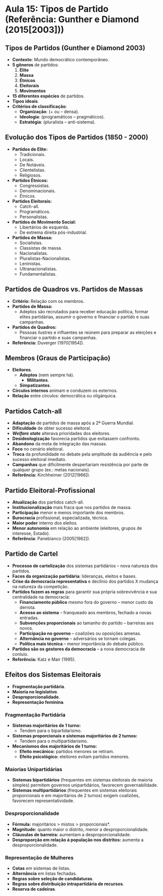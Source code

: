 
# Aula 15: Tipos de Partido (Referência: Gunther e Diamond (2015[2003]))

## Tipos de Partidos (Gunther e Diamond 2003)
- **Contexto**: Mundo democrático contemporâneo.
- **5 gêneros** de partidos:
  1. **Elite**
  2. **Massa**
  3. **Étnicos**
  4. **Eleitorais**
  5. **Movimentos**
- **15 diferentes espécies** de partidos.
- **Tipos ideais**.
- **Critérios de classificação**:
  - **Organização**: (+ ou – densa).
  - **Ideologia**: (programáticos – pragmáticos).
  - **Estratégia**: (pluralista – anti-sistema).

## Evolução dos Tipos de Partidos (1850 - 2000)
- **Partidos de Elite:**
  - Tradicionais.
  - Locais.
  - De Notáveis.
  - Clientelistas.
  - Religiosos.
- **Partidos Étnicos:**
  - Congressistas.
  - Denominacionais.
  - Étnicos.
- **Partidos Eleitorais:**
  - Catch-all.
  - Programáticos.
  - Personalistas.
- **Partidos de Movimento Social:**
  - Libertários de esquerda.
  - De extrema direita pós-industrial.
- **Partidos de Massa:**
  - Socialistas.
  - Classistas de massa.
  - Nacionalistas.
  - Pluralistas-Nacionalistas.
  - Leninistas.
  - Ultranacionalistas.
  - Fundamentalistas.

## Partidos de Quadros vs. Partidos de Massas
- **Critério:** Relação com os membros.
- **Partidos de Massa:**
  - Adeptos são recrutados para receber educação política, formar elites partidárias, assumir o governo e financiar o partido e suas campanhas.
- **Partidos de Quadros:**
  - Pessoas ilustres e influentes se reúnem para preparar as eleições e financiar o partido e suas campanhas.
- **Referência:** Duverger (1970[1954]).

## Membros (Graus de Participação)
- **Eleitores**.
  - **Adeptos** (nem sempre há).
    - **Militantes**.
  - **Simpatizantes**.
- **Círculos internos** animam e conduzem os externos.
- **Relação** entre círculos: democrática ou oligárquica.

## Partidos Catch-all
- **Adaptação** de partidos de massa após a 2ª Guerra Mundial.
- **Dificuldade** de obter sucesso eleitoral.
- **_Welfare state_** alterava prioridades dos eleitores.
- **Desideologização** favorecia partidos que evitassem confronto.
- **Abandono** da meta de integração das massas.
- **Foco** no cenário eleitoral.
- **Troca** da profundidade no debate pela amplitude da audiência e pelo sucesso eleitoral imediato.
- **Campanhas** que dificilmente despertariam resistência por parte de qualquer grupo (ex.: metas nacionais).
- **Referência:** Kirchheimer (2012[1966]).

## Partido Eleitoral-Profissional
- **Atualização** dos partidos catch-all.
- **Institucionalização** mais fraca que nos partidos de massa.
- **Participação** menor e menos importante dos membros.
- **Burocracia** profissional, especializada, técnica.
- **Maior poder** interno dos eleitos.
- **Menor autonomia** em relação ao ambiente (eleitores, grupos de interesse, Estado).
- **Referência**: Panebianco (2005[1982]).

## Partido de Cartel
- **Processo de cartelização** dos sistemas partidários – nova natureza dos partidos.
- **Faces da organização partidária**: lideranças, eleitos e bases.
- **Crise da democracia representativa** e declínio dos partidos X mudança na natureza da competição.
- **Partidos fazem as regras** para garantir sua própria sobrevivência e sua centralidade na democracia:
  - **Financiamento público** mesmo fora do governo – menor custo da derrota.
  - **Acesso ao sistema** – franqueado aos membros, fechado a novas entradas.
  - **Subvenções proporcionais** ao tamanho do partido – barreiras aos novos.
  - **Participação no governo** – coalizões ou oposições amenas.
  - **Alternância no governo** – adversários se tornam colegas.
  - **Política mais técnica** – menor importância do debate público.
- **Partidos são os gestores da democracia** – a nova democracia de conluio.
- **Referência:** Katz e Mair (1995).

## Efeitos dos Sistemas Eleitorais
- **Fragmentação partidária**.
- **Maioria no legislativo**.
- **Desproporcionalidade**.
- **Representação feminina**.

### Fragmentação Partidária
- **Sistemas majoritários de 1 turno:**
  - Tendem para o bipartidarismo.
- **Sistemas proporcionais e sistemas majoritários de 2 turnos:**
  - Tendem para o multipartidarismo.
- **Mecanismos dos majoritários de 1 turno:**
  - **Efeito mecânico:** partidos menores se retiram.
  - **Efeito psicológico:** eleitores evitam partidos menores.

### Maiorias Unipartidárias
- **Sistemas bipartidários** (frequentes em sistemas eleitorais de maioria simples) permitem governos unipartidários, favorecem governabilidade.
- **Sistemas multipartidários** (frequentes em sistemas eleitorais proporcionais e em majoritários de 2 turnos) exigem coalizões, favorecem representatividade.

### Desproporcionalidade
- **Fórmula:** majoritários > mistos > proporcionais*.
- **Magnitude:** quanto maior o distrito, menor a desproporcionalidade.
- **Cláusulas de barreira:** aumentam a desproporcionalidade.
- **Desproporção em relação à população nos distritos:** aumenta a desproporcionalidade.

### Representação de Mulheres
- **Cotas** em sistemas de listas.
- **Alternância** em listas fechadas.
- **Regras sobre seleção de candidaturas**.
- **Regras sobre distribuição intrapartidária de recursos**.
- **Reserva de cadeiras**.